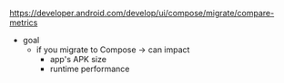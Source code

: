 https://developer.android.com/develop/ui/compose/migrate/compare-metrics

* goal
  * if you migrate to Compose -> can impact
    * app's APK size
    * runtime performance